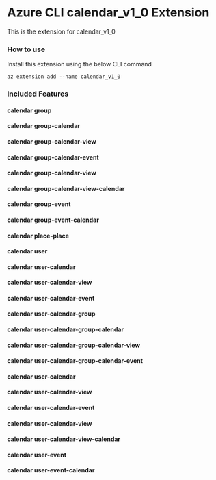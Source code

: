 # Azure CLI calendar_v1_0 Extension #
This is the extension for calendar_v1_0

### How to use ###
Install this extension using the below CLI command
```
az extension add --name calendar_v1_0
```

### Included Features ###
#### calendar group ####
#### calendar group-calendar ####
#### calendar group-calendar-view ####
#### calendar group-calendar-event ####
#### calendar group-calendar-view ####
#### calendar group-calendar-view-calendar ####
#### calendar group-event ####
#### calendar group-event-calendar ####
#### calendar place-place ####
#### calendar user ####
#### calendar user-calendar ####
#### calendar user-calendar-view ####
#### calendar user-calendar-event ####
#### calendar user-calendar-group ####
#### calendar user-calendar-group-calendar ####
#### calendar user-calendar-group-calendar-view ####
#### calendar user-calendar-group-calendar-event ####
#### calendar user-calendar ####
#### calendar user-calendar-view ####
#### calendar user-calendar-event ####
#### calendar user-calendar-view ####
#### calendar user-calendar-view-calendar ####
#### calendar user-event ####
#### calendar user-event-calendar ####